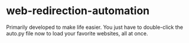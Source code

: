 # web-redirection-automation
Primarily developed to make life easier. You just have to double-click the auto.py file now to load your favorite websites, all at once.

